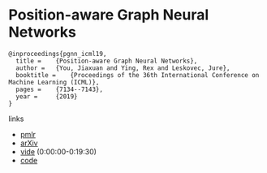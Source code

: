 # Position-aware Graph Neural Networks

```
@inproceedings{pgnn_icml19,
  title = 	 {Position-aware Graph Neural Networks},
  author = 	 {You, Jiaxuan and Ying, Rex and Leskovec, Jure},
  booktitle = 	 {Proceedings of the 36th International Conference on Machine Learning (ICML)},
  pages = 	 {7134--7143},
  year = 	 {2019}
}
```

links
- [pmlr](http://proceedings.mlr.press/v97/you19b.html)
- [arXiv](https://arxiv.org/abs/1906.04817)
- [vide](https://slideslive.com/38917935/networks-and-relational-learning) (0:00:00-0:19:30)
- [code](https://github.com/JiaxuanYou/P-GNN)
